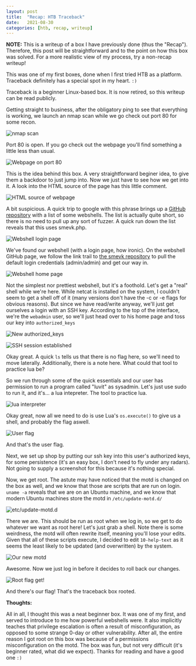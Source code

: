 ```yaml
---
layout: post
title:  "Recap: HTB Traceback"
date:   2021-08-30
categories: [htb, recap, writeup]
---
```


**NOTE:** This is a writeup of a box I have previously done (thus the "Recap"). Therefore, this post will be straightforward and to the point on how this box was solved. For a more realistic view of my process, try a non-recap writeup!



This was one of my first boxes, done when I first tried HTB as a platform. Traceback definitely has a special spot in my heart. `:)`

Traceback is a beginner Linux-based box. It is now retired, so this writeup can be read publicly.


Getting straight to business, after the obligatory ping to see that everything is working, we launch an nmap scan while we go check out port 80 for some recon.

![nmap scan](/assets/Traceback/nmap.png)

Port 80 is open. If you go check out the webpage you'll find something a little less than usual.

![Webpage on port 80](/assets/Traceback/webpage.png)

This is the idea behind this box. A very straightforward beginer idea, to give them a backdoor to just jump into. Now we just have to see how we get into it. A look into the HTML source of the page has this little comment. 

![HTML source of webpage](/assets/Traceback/comment.png)

A bit suspicious. A quick trip to google with this phrase brings up a [GitHub repository](https://github.com/TheBinitGhimire/Web-Shells) with a list of some webshells. The list is actually quite short, so there is no need to pull up any sort of fuzzer. A quick run down the list reveals that this uses smevk.php.

![Webshell login page](/assets/Traceback/smevk_login.png)

We've found our webshell (with a login page, how ironic). On the webshell GitHub page, we follow the link trail to [the smevk repository](https://github.com/TheBinitGhimire/Web-Shells/blob/master/PHP/smevk.php) to pull the default login credentials (admin/admin) and get our way in.

![Webshell home page](/assets/Traceback/smevk_home.png)

Not the simplest nor prettiest webshell, but it's a foothold. Let's get a "real" shell while we're here. While netcat is installed on the system, I couldn't seem to get a shell off of it (many versions don't have the -c or -e flags for obvious reasons). But since we have read/write anyway, we'll just get ourselves a login with an SSH key. According to the top of the interface, we're the `webadmin` user, so we'll just head over to his home page and toss our key into `authorized_keys`

![New authorized_keys](/assets/Traceback/authorized_keys.png)

![SSH session established](/assets/Traceback/webadmin.png)

Okay great. A quick `ls` tells us that there is no flag here, so we'll need to move laterally. Additionally, there is a note here. What could that tool to practice lua be?

So we run through some of the quick essentials and our user has permission to run a program called "luvit" as sysadmin. Let's just use sudo to run it, and it's... a lua intepreter. The tool to practice lua.

![lua interpreter](/assets/Traceback/sudo_l.png)

Okay great, now all we need to do is use Lua's `os.execute()` to give us a shell, and probably the flag aswell.

![User flag](/assets/Traceback/userflag.png)

And that's the user flag.

Next, we set up shop by putting our ssh key into this user's authorized keys, for some persistence (it's an easy box, I don't need to fly under any radars). Not going to supply a screenshot for this because it's nothing special.

Now, we get root. The astute may have noticed that the motd is changed on the box as well, and we know that those are scripts that are run on login. `uname -a` reveals that we are on an Ubuntu machine, and we know that modern Ubuntu machines store the motd in `/etc/update-motd.d/`

![etc/update-motd.d](/assets/Traceback/updatemotd.png)

There we are. This should be run as root when we log in, so we get to do whatever we want as root here! Let's just grab a shell. Note there is some weirdness, the motd will often rewrite itself, meaning you'll lose your edits. Given that all of these scripts execute, I decided to edit `10-help-text` as it seems the least likely to be updated (and overwritten) by the system.

![Our new motd](/assets/Traceback/newmotd.png)

Awesome. Now we just log in before it decides to roll back our changes.

![Root flag get!](/assets/Traceback/rootflag.png)

And there's our flag! That's the traceback box rooted.

**Thoughts:**

All in all, I thought this was a neat beginner box. It was one of my first, and served to introduce to me how powerful webshells were. It also implicitly teaches that privilege escalation is often a result of misconfiguration, as opposed to some strange 0-day or other vulnerability. After all, the entire reason I got root on this box was because of a permissions misconfiguration on the motd. The box was fun, but not very difficult (it's beginner rated, what did we expect). Thanks for reading and have a good one `:)`
